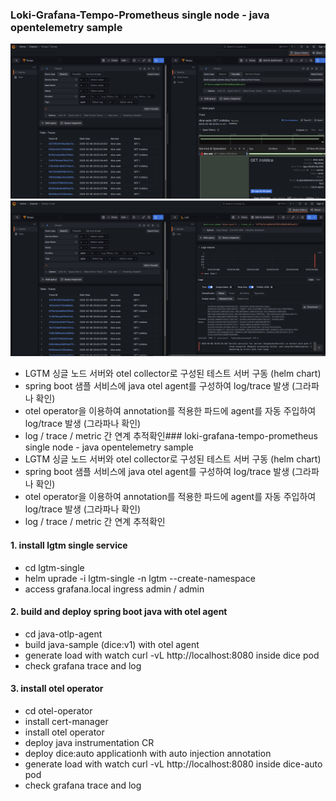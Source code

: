 ### Loki-Grafana-Tempo-Prometheus single node - java opentelemetry sample

![１](./images/tempo-span-link.png)
![２](./images/tempo-loki-trace.png)

- LGTM 싱글 노드 서버와 otel collector로 구성된 테스트 서버 구동 (helm chart)
- spring boot 샘플 서비스에 java otel agent를 구성하여 log/trace 발생 (그라파나 확인)
- otel operator을 이용하여 annotation를 적용한 파드에 agent를 자동 주입하여 log/trace 발생 (그라파나 확인)
- log / trace / metric 간 연계 추적확인### loki-grafana-tempo-prometheus single node - java opentelemetry sample
- LGTM 싱글 노드 서버와 otel collector로 구성된 테스트 서버 구동 (helm chart)
- spring boot 샘플 서비스에 java otel agent를 구성하여 log/trace 발생 (그라파나 확인)
- otel operator을 이용하여 annotation를 적용한 파드에 agent를 자동 주입하여 log/trace 발생 (그라파나 확인)
- log / trace / metric 간 연계 추적확인


#### 1. install lgtm single service
- cd lgtm-single
- helm uprade -i lgtm-single -n lgtm --create-namespace
- access grafana.local ingress admin / admin

#### 2. build and deploy spring boot java with otel agent
- cd java-otlp-agent
- build java-sample (dice:v1) with otel agent
- generate load with watch curl -vL http://localhost:8080 inside dice pod
- check grafana trace and log

#### 3. install otel operator 
- cd otel-operator
- install cert-manager
- install otel operator
- deploy java instrumentation CR
- deploy dice:auto applicationh with auto injection annotation
- generate load with watch curl -vL http://localhost:8080 inside dice-auto pod
- check grafana trace and log
